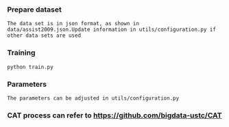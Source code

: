 ### Prepare dataset
```
The data set is in json format, as shown in data/assist2009.json.Update information in utils/configuration.py if other data sets are used
```
### Training
```
python train.py
```
### Parameters
```
The parameters can be adjusted in utils/configuration.py
```
### CAT process can refer to https://github.com/bigdata-ustc/CAT 
